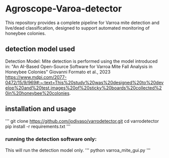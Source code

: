 # Agroscope-Varoa-detector
This repository provides a complete pipeline for Varroa mite detection and live/dead classification, designed to support automated monitoring of honeybee colonies.
## detection model used
Detection Model:
Mite detection is performed using the model introduced in:
"An AI-Based Open-Source Software for Varroa Mite Fall Analysis in Honeybee Colonies"
Giovanni Formato et al., 2023
https://www.mdpi.com/2077-0472/15/9/969#:~:text=This%20study%20was%20designed%20to%20develop%20and%20test,images%20of%20sticky%20boards%20collected%20in%20honeybee%20colonies.

## installation and usage

'''
git clone https://github.com/jodivaso/varrodetector.git
cd varrodetector
pip install -r requirements.txt
'''
### running the detection software only:
This will run the detection model only. 
'''
python varroa_mite_gui.py
'''



